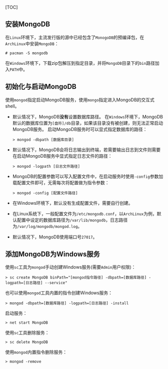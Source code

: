 [TOC]

## 安装MongoDB
在`Linux`环境下，主流发行版的源中已经包含了`MonogoDB`的预编译包，在`ArchLinux`中安装`MongoDB`：

`# pacman -S mongodb`

在`Windows`环境下，下载zip包解压到指定目录，并将`MongoDB`目录下的`bin`路径加入`PATH`中。



## 初始化与启动MongoDB
使用`mongod`指定启动MongoDB服务，使用`mongo`指定进入MongoDB的交互式shell。

- 默认情况下，MongoDB**没有**设置数据库路径。
在`Windows`环境下，MongoDB默认的数据库位置为`[盘符]/db`目录，如果该目录没有被创建，则无法正常启动MongoDB服务。
启动MongoDB服务时可以显式指定数据库的路径：

	`> mongod -dbpath [数据库目录]`

- 默认情况下，MongoDB会将日志输出到终端，若需要输出日志到文件则需要在启动MongoDB服务中显式指定日志文件的路径：

	`> mongod -logpath [日志文件路径]`

- MongoDB的配置参数可以写入配置文件中，在启动服务时使用`-config`参数加载配置文件即可，无需每次将配置做为指令参数：

	`> mongod -config [配置文件路径]`

- 在Windows环境下，默认没有生成配置文件，需要自行创建。
- 在Linux系统下，一般配置文件为`/etc/mongodb.conf`，以`ArchLinux`为例，默认配置中设定的数据库路径为`/var/lib/mongodb`，日志路径为`/var/log/mongodb/mongod.log`。
- 默认情况下，MongoDB使用端口号`27017`。



## 添加MongoDB为Windows服务
使用`sc`工具为`mongod`手动创建Windows服务(需要`Admin`用户权限)：

`> sc create MongoDB binPath="[mongod指令路径] -dbpath=[数据库路径] -logpath=[日志路径] --service"`

也可以使用`mongod`工具内置的指令创建Windows服务：

`> mongod -dbpath=[数据库路径] -logpath=[日志路径] -install`

启动服务：

`> net start MongoDB`

使用`sc`工具删除服务：

`> sc delete MongoDB`

使用`mongod`内置指令删除服务：

`> mongod -remove`